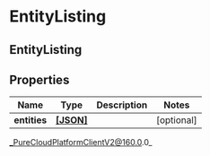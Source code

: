 # EntityListing

## EntityListing

## Properties

|Name | Type | Description | Notes|
|------------ | ------------- | ------------- | -------------|
| **entities** | [**[JSON]**](JSON) |  | [optional] |



_PureCloudPlatformClientV2@160.0.0_
